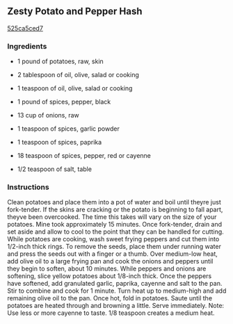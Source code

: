 ## Zesty Potato and Pepper Hash

[525ca5ced7](http://tastykitchen.com/recipes/breakfastbrunch/zesty-potato-and-pepper-hash/)

### Ingredients

 - 1 pound of potatoes, raw, skin

 - 2 tablespoon of oil, olive, salad or cooking

 - 1 teaspoon of oil, olive, salad or cooking

 - 1 pound of spices, pepper, black

 - 13 cup of onions, raw

 - 1 teaspoon of spices, garlic powder

 - 1 teaspoon of spices, paprika

 - 18 teaspoon of spices, pepper, red or cayenne

 - 1/2 teaspoon of salt, table

### Instructions

Clean potatoes and place them into a pot of water and boil until theyre just fork-tender. If the skins are cracking or the potato is beginning to fall apart, theyve been overcooked. The time this takes will vary on the size of your potatoes. Mine took approximately 15 minutes. Once fork-tender, drain and set aside and allow to cool to the point that they can be handled for cutting. While potatoes are cooking, wash sweet frying peppers and cut them into 1/2-inch thick rings. To remove the seeds, place them under running water and press the seeds out with a finger or a thumb. Over medium-low heat, add olive oil to a large frying pan and cook the onions and peppers until they begin to soften, about 10 minutes. While peppers and onions are softening, slice yellow potatoes about 1/8-inch thick. Once the peppers have softened, add granulated garlic, paprika, cayenne and salt to the pan. Stir to combine and cook for 1 minute. Turn heat up to medium-high and add remaining olive oil to the pan. Once hot, fold in potatoes. Saute until the potatoes are heated through and browning a little. Serve immediately. Note: Use less or more cayenne to taste. 1/8 teaspoon creates a medium heat.